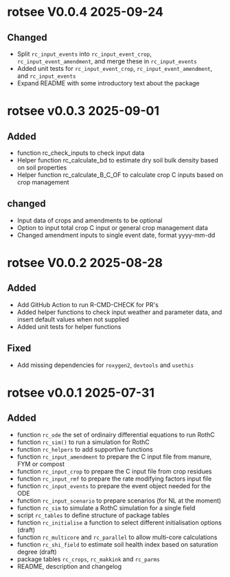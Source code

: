 # rotsee V0.0.4 2025-09-24
## Changed
* Split `rc_input_events` into `rc_input_event_crop`, `rc_input_event_amendment`, and merge these in `rc_input_events`
* Added unit tests for `rc_input_event_crop`, `rc_input_event_amendment`, and `rc_input_events`
* Expand README with some introductory text about the package
  
# rotsee v0.0.3 2025-09-01
## Added
* function rc_check_inputs to check input data
* Helper function rc_calculate_bd to estimate dry soil bulk density based on soil properties
* Helper function rc_calculate_B_C_OF to calculate crop C inputs based on crop management

## changed
* Input data of crops and amendments to be optional
* Option to input total crop C input or general crop management data
* Changed amendment inputs to single event date, format yyyy-mm-dd

# rotsee V0.0.2 2025-08-28

## Added
* Add GitHub Action to run R-CMD-CHECK for PR's
* Added helper functions to check input weather and parameter data, and insert default values when not supplied
* Added unit tests for helper functions

## Fixed
* Add missing dependencies for `roxygen2`, `devtools` and `usethis`

# rotsee v0.0.1 2025-07-31

## Added
* function `rc_ode` the set of ordinairy differential equations to run RothC
* function `rc_sim()` to run a simulation for RothC
* function `rc_helpers` to add supportive functions
* function `rc_input_amendment` to prepare the C input file from manure, FYM or compost
* function `rc_input_crop` to prepare the C input file from crop residues
* function `rc_input_rmf` to prepare the rate modifying factors input file
* function `rc_input_events` to prepare the event object needed for the ODE
* function `rc_input_scenario` to prepare scenarios (for NL at the moment)
* function `rc_sim` to simulate a RothC simulation for a single field
* script `rc_tables` to define structure of package tables
* function `rc_initialise` a function to select different initialisation options (draft)
* function `rc_multicore` and `rc_parallel` to allow multi-core calculations
* function `rc_shi_field` to estimate soil health index based on saturation degree (draft)
* package tables `rc_crops`, `rc_makkink` and `rc_parms`
* README, description and changelog
